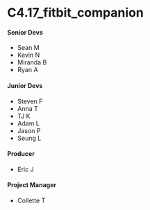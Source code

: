 # C4.17_fitbit_companion

#### Senior Devs
- Sean M
- Kevin N
- Miranda B
- Ryan A

#### Junior Devs
- Steven F
- Anna T
- TJ K
- Adam L
- Jason P
- Seung L

#### Producer
- Eric J

#### Project Manager
- Collette T
